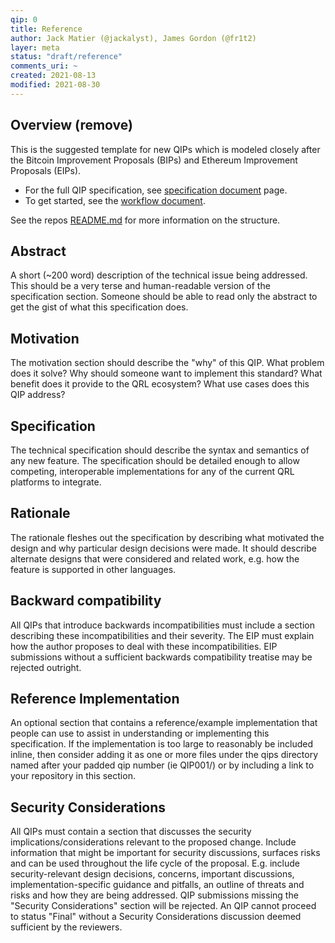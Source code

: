```yaml
---
qip: 0
title: Reference
author: Jack Matier (@jackalyst), James Gordon (@fr1t2)
layer: meta
status: "draft/reference"
comments_uri: ~
created: 2021-08-13
modified: 2021-08-30
---
```


## Overview (remove)

This is the suggested template for new QIPs which is modeled closely after the Bitcoin Improvement Proposals (BIPs) and Ethereum Improvement Proposals (EIPs).

- For the full QIP specification, see [specification document]({{site.github.repository_url}}/blob/master/qip-specification.md) page.
- To get started, see the [workflow document]({{site.github.repository_url}}/blob/master/qip-workflow.md).

See the repos [README.md]({{site.github.repository_url}}/blob/master/README.md) for more information on the structure.

## Abstract

A short (~200 word) description of the technical issue being addressed. This should be a very terse and human-readable version of the specification section. Someone should be able to read only the abstract to get the gist of what this specification does.

## Motivation

The motivation section should describe the "why" of this QIP. What problem does it solve? Why should someone want to implement this standard? What benefit does it provide to the QRL ecosystem? What use cases does this QIP address?

## Specification

The technical specification should describe the syntax and semantics of any new feature. The specification should be detailed enough to allow competing, interoperable implementations for any of the current QRL platforms to integrate.

## Rationale

The rationale fleshes out the specification by describing what motivated the design and why particular design decisions were made. It should describe alternate designs that were considered and related work, e.g. how the feature is supported in other languages.

## Backward compatibility

All QIPs that introduce backwards incompatibilities must include a section describing these incompatibilities and their severity. The EIP must explain how the author proposes to deal with these incompatibilities. EIP submissions without a sufficient backwards compatibility treatise may be rejected outright.

## Reference Implementation

An optional section that contains a reference/example implementation that people can use to assist in understanding or implementing this specification. If the implementation is too large to reasonably be included inline, then consider adding it as one or more files under the qips directory named after your padded qip number (ie QIP001/) or by including a link to your repository in this section.

## Security Considerations

All QIPs must contain a section that discusses the security implications/considerations relevant to the proposed change. Include information that might be important for security discussions, surfaces risks and can be used throughout the life cycle of the proposal. E.g. include security-relevant design decisions, concerns, important discussions, implementation-specific guidance and pitfalls, an outline of threats and risks and how they are being addressed. QIP submissions missing the "Security Considerations" section will be rejected. An QIP cannot proceed to status "Final" without a Security Considerations discussion deemed sufficient by the reviewers.